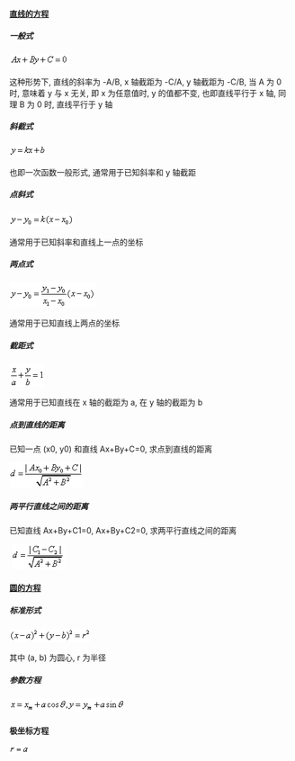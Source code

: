 #### [直线的方程](https://zh.wikipedia.org/wiki/%E7%9B%B4%E7%BA%BF)

##### 一般式

![equation](./images/equation0.gif)

这种形势下, 直线的斜率为 -A/B, x 轴截距为 -C/A, y 轴截距为 -C/B, 当 A 为 0 时, 意味着 y 与 x 无关, 即 x 为任意值时, y 的值都不变, 也即直线平行于 x 轴, 同理 B 为 0 时, 直线平行于 y 轴



##### 斜截式

![equation1](./images/equation1.gif)

也即一次函数一般形式, 通常用于已知斜率和 y 轴截距



##### 点斜式

![equation2](./images/equation2.gif)

通常用于已知斜率和直线上一点的坐标



##### 两点式

![equation](./images/equation3.gif)

通常用于已知直线上两点的坐标



##### 截距式

![equation4](./images/equation4.gif)

通常用于已知直线在 x 轴的截距为 a, 在 y 轴的截距为 b



##### 点到直线的距离

已知一点 (x0, y0) 和直线 Ax+By+C=0, 求点到直线的距离

![equation5](./images/equation5.gif)



##### 两平行直线之间的距离

已知直线 Ax+By+C1=0, Ax+By+C2=0, 求两平行直线之间的距离

​	![equation6](./images/equation6.gif)





#### [圆的方程](https://zh.wikipedia.org/wiki/%E5%9C%86)

##### 标准形式

![equation7](./images/equation7.gif)

其中 (a, b) 为圆心, r 为半径



##### 参数方程

![equation8](./images/equation8.gif)



#### 极坐标方程

![equation9](./images/equation9.gif)